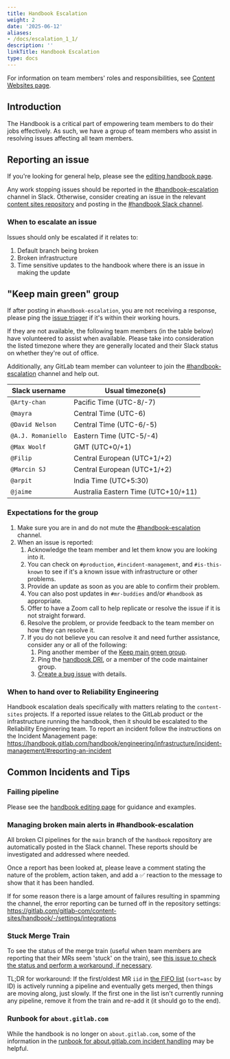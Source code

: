 ```yaml
---
title: Handbook Escalation
weight: 2
date: '2025-06-12'
aliases:
- /docs/escalation_1_1/
description: ''
linkTitle: Handbook Escalation
type: docs
---
```


For information on team members' roles and responsibilities, see [Content Websites page](maintenance.md).

## Introduction

The Handbook is a critical part of empowering team members to do their jobs effectively. As such, we have a group of team members who assist in resolving issues affecting all team members.

## Reporting an issue

If you're looking for general help, please see the [editing handbook page](editing-handbook/_index.md#need-help).

Any work stopping issues should be reported in the [#handbook-escalation](https://gitlab.slack.com/archives/CVDP3HG5V) channel in Slack.
Otherwise, consider creating an issue in the relevant [content sites repository](https://gitlab.com/gitlab-com/content-sites/) and posting in the [#handbook Slack channel](https://gitlab.enterprise.slack.com/archives/C81PT2ALD).

### When to escalate an issue

Issues should only be escalated if it relates to:

1. Default branch being broken
1. Broken infrastructure
1. Time sensitive updates to the handbook where there is an issue in making the update

## "Keep main green" group

If after posting in `#handbook-escalation`, you are not receiving a response, please ping the [issue triager](maintenance.md#team-structure) if it's within their working hours.

If they are not available, the following team members (in the table below) have volunteered to assist when available. Please take into consideration the listed timezone where they are generally located and their Slack status on whether they're out of office.

Additionally, any GitLab team member can volunteer to join the [#handbook-escalation](https://gitlab.slack.com/archives/CVDP3HG5V) channel and help out.

| Slack username | Usual timezone(s) |
| ----- | ----- |
| `@Arty-chan` | Pacific Time (UTC-8/-7) |
| `@mayra` | Central Time (UTC-6) |
| `@David Nelson` | Central Time (UTC-6/-5) |
| `@A.J. Romaniello` | Eastern Time (UTC-5/-4) |
| `@Max Woolf` | GMT (UTC+0/+1) |
| `@Filip` | Central European (UTC+1/+2) |
| `@Marcin SJ` | Central European (UTC+1/+2) |
| `@arpit` | India Time (UTC+5:30) |
| `@jaime` | Australia Eastern Time (UTC+10/+11) |

### Expectations for the group

1. Make sure you are in and do not mute the [#handbook-escalation](https://gitlab.slack.com/archives/CVDP3HG5V) channel.
1. When an issue is reported:
   1. Acknowledge the team member and let them know you are looking into it.
   1. You can check on `#production`, `#incident-management`, and `#is-this-known` to see if it's a known issue with infrastructure or other problems.
   1. Provide an update as soon as you are able to confirm their problem.
   1. You can also post updates in `#mr-buddies` and/or `#handbook` as appropriate.
   1. Offer to have a Zoom call to help replicate or resolve the issue if it is not straight forward.
   1. Resolve the problem, or provide feedback to the team member on how they can resolve it.
   1. If you do not believe you can resolve it and need further assistance, consider any or all of the following:
      1. Ping another member of the [Keep main green group](#keep-main-green-group).
      1. Ping the [handbook DRI](maintenance.md#team-structure), or a member of the code maintainer group.
      1. [Create a bug issue](https://gitlab.com/gitlab-com/content-sites/handbook/-/issues/new) with details.

### When to hand over to Reliability Engineering

Handbook escalation deals specifically with matters relating to the `content-sites` projects.
If a reported issue relates to the GitLab product or the infrastructure running the handbook, then it should be escalated to the Reliability Engineering team.
To report an incident follow the instructions on the Incident Management page: <https://handbook.gitlab.com/handbook/engineering/infrastructure/incident-management/#reporting-an-incident>

## Common Incidents and Tips

### Failing pipeline

Please see the [handbook editing page](editing-handbook/_index.md#failing-pipelines) for guidance and examples.

### Managing broken main alerts in #handbook-escalation

All broken CI pipelines for the `main` branch of the `handbook` repository are automatically posted in the Slack channel.
These reports should be investigated and addressed where needed.

Once a report has been looked at, please leave a comment stating the nature of the problem, action taken, and add a ✅ reaction to the message to show that it has been handled.

If for some reason there is a large amount of failures resulting in spamming the channel, the error reporting can be turned off in the repository settings: <https://gitlab.com/gitlab-com/content-sites/handbook/-/settings/integrations>

### Stuck Merge Train

To see the status of the merge train (useful when team members are reporting that their MRs seem 'stuck' on the train), see [this issue to check the status and perform a workaround, if necessary](https://gitlab.com/gitlab-org/gitlab/-/issues/217908#when-the-merge-train-in-the-www-gitlab-com-project-might-be-stuck).

TL;DR for workaround: If the first/oldest MR `iid` in [the FIFO list](https://gitlab.com/api/v4/projects/7764/merge_trains?scope=active&per_page=100&sort=asc) (`sort=asc` by ID) is actively running a pipeline and eventually gets merged, then things are moving along, just slowly.  If the first one in the list isn't currently running any pipeline, remove it from the train and re-add it (it should go to the end).

### Runbook for `about.gitlab.com`

While the handbook is no longer on `about.gitlab.com`, some of the information in the [runbook for about.gitlab.com incident handling](https://gitlab.com/gitlab-com/runbooks/-/blob/master/docs/uncategorized/about-gitlab-com.md) may be helpful.
